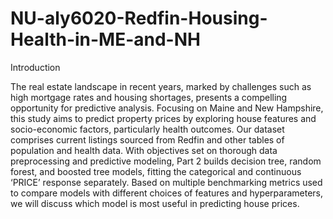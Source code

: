 # NU-aly6020-Redfin-Housing-Health-in-ME-and-NH

Introduction

The real estate landscape in recent years, marked by challenges such as high mortgage rates and housing shortages, presents a compelling opportunity for predictive analysis. Focusing on Maine and New Hampshire, this study aims to predict property prices by exploring house features and socio-economic factors, particularly health outcomes. Our dataset comprises current listings sourced from Redfin and other tables of population and health data. With objectives set on thorough data preprocessing and predictive modeling, Part 2 builds decision tree, random forest, and boosted tree models, fitting the categorical and continuous ‘PRICE’ response separately. Based on multiple benchmarking metrics used to compare models with different choices of features and hyperparameters, we will discuss which model is most useful in predicting house prices.

